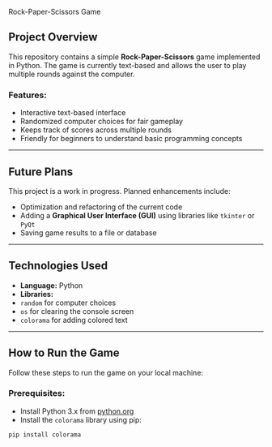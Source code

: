  Rock-Paper-Scissors Game 
## Project Overview 
This repository contains a simple **Rock-Paper-Scissors** game implemented in Python. 
The game is currently text-based and allows the user to play multiple rounds against the 
computer. 
### Features: 
- Interactive text-based interface 
- Randomized computer choices for fair gameplay 
- Keeps track of scores across multiple rounds 
- Friendly for beginners to understand basic programming concepts 
---
## Future Plans 
This project is a work in progress. Planned enhancements include: 
- Optimization and refactoring of the current code 
- Adding a **Graphical User Interface (GUI)** using libraries like `tkinter` or `PyQt` 
- Saving game results to a file or database
---
## Technologies Used 
- **Language:** Python 
- **Libraries:** 
 - `random` for computer choices 
 - `os` for clearing the console screen 
 - `colorama` for adding colored text 
---
## How to Run the Game 
Follow these steps to run the game on your local machine: 
### Prerequisites: 
- Install Python 3.x from [python.org](https://www.python.org/) 
- Install the `colorama` library using pip: 
 ```bash
 pip install colorama

